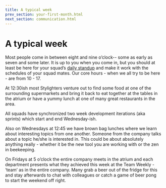 ```yaml
---
title: A typical week
prev_section: your-first-month.html
next_section: communication.html
---
```


# A typical week

Most people come in between eight and nine o’clock-- some as early as seven and some later. It is up to you when you come in, but you should at least be here for your squad’s [daily standup](meetings.html) and make it work with the schedules of your squad mates. Our core hours - when we all try to be here - are from 10 - 17.

At 12:30ish most Stylighters venture out to find some food at one of the surrounding supermarkets and bring it back to eat together at the tables in the atrium or have a yummy lunch at one of many great restaurants in the area.

All squads have synchronized two week development iterations (aka sprints) which start and end Wednesday-ish.

Also on Wednesdays at 12:45 we have brown bag lunches where we learn about interesting topics from one another. Someone from the company talks about a topic he/she is interested in. This could be about absolutely anything really - whether it be the new tool you are working with or the zen in beekeeping.

On Fridays at 5 o’clock the entire company meets in the atrium and each department presents what they achieved this week at the Team Weekly - ‘team’ as in the entire company. Many grab a beer out of the fridge for this and stay afterwards to chat with colleagues or catch a game of beer pong to start the weekend off right.